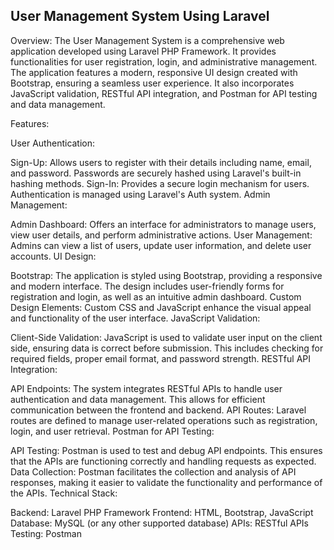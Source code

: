 <B> User Management System Using Laravel </B>
----------------------------------------------
Overview:
The User Management System is a comprehensive web application developed using Laravel PHP Framework. It provides functionalities for user registration, login, and administrative management. The application features a modern, responsive UI design created with Bootstrap, ensuring a seamless user experience. It also incorporates JavaScript validation, RESTful API integration, and Postman for API testing and data management.

Features:

User Authentication:

Sign-Up: Allows users to register with their details including name, email, and password. Passwords are securely hashed using Laravel's built-in hashing methods.
Sign-In: Provides a secure login mechanism for users. Authentication is managed using Laravel's Auth system.
Admin Management:

Admin Dashboard: Offers an interface for administrators to manage users, view user details, and perform administrative actions.
User Management: Admins can view a list of users, update user information, and delete user accounts.
UI Design:

Bootstrap: The application is styled using Bootstrap, providing a responsive and modern interface. The design includes user-friendly forms for registration and login, as well as an intuitive admin dashboard.
Custom Design Elements: Custom CSS and JavaScript enhance the visual appeal and functionality of the user interface.
JavaScript Validation:

Client-Side Validation: JavaScript is used to validate user input on the client side, ensuring data is correct before submission. This includes checking for required fields, proper email format, and password strength.
RESTful API Integration:

API Endpoints: The system integrates RESTful APIs to handle user authentication and data management. This allows for efficient communication between the frontend and backend.
API Routes: Laravel routes are defined to manage user-related operations such as registration, login, and user retrieval.
Postman for API Testing:

API Testing: Postman is used to test and debug API endpoints. This ensures that the APIs are functioning correctly and handling requests as expected.
Data Collection: Postman facilitates the collection and analysis of API responses, making it easier to validate the functionality and performance of the APIs.
Technical Stack:

Backend: Laravel PHP Framework
Frontend: HTML, Bootstrap, JavaScript
Database: MySQL (or any other supported database)
APIs: RESTful APIs
Testing: Postman
